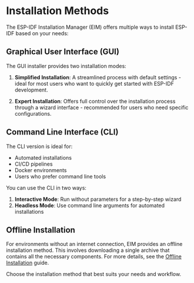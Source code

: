 # Installation Methods

The ESP-IDF Installation Manager (EIM) offers multiple ways to install ESP-IDF based on your needs:

## Graphical User Interface (GUI)

The GUI installer provides two installation modes:

1. **Simplified Installation**: A streamlined process with default settings - ideal for most users who want to quickly get started with ESP-IDF development.

2. **Expert Installation**: Offers full control over the installation process through a wizard interface - recommended for users who need specific configurations.

## Command Line Interface (CLI)

The CLI version is ideal for:
- Automated installations
- CI/CD pipelines
- Docker environments
- Users who prefer command line tools

You can use the CLI in two ways:
1. **Interactive Mode**: Run without parameters for a step-by-step wizard
2. **Headless Mode**: Use command line arguments for automated installations

## Offline Installation

For environments without an internet connection, EIM provides an offline installation method. This involves downloading a single archive that contains all the necessary components. For more details, see the [Offline Installation](./offline_installation.md) guide.

Choose the installation method that best suits your needs and workflow. 